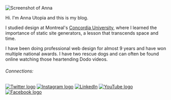 ![Screenshot of Anna](https://cdn.jsdelivr.net/gh/pococms/poco@main/.poco/demo/anna-256x256.jpg)

Hi. I'm Anna Utopia and this is my blog.

I studied design at Montreal's [Concordia University](https://www.concordia.ca/),
where I learned the importance of static site generators, a lesson
that transcends space and time.

I have been doing professional web design for almost 9 years 
and have won multiple national awards. I have two rescue dogs and
can often be found online watching those heartending Dodo videos.

###### Connections:

[![Twitter logo](../.poco/img/twitter-24px-blue-outline.svg)](https://www.twitter.com) [![Instagram logo](../.poco/img/instagram-24px-magenta-outline.svg)](https://www.instagram.com)   [![LinkedIn](../.poco/img/linkedin-24px-blue-outline.svg)](https://linkedin.com/)  [![YouTube logo](../.poco/img/youtube-24px-red-outline.svg)](https://youtube.com)  [![Facebook logo](../.poco/img/facebook-24px-blue-outline.svg)](https://facebook.com/)   

